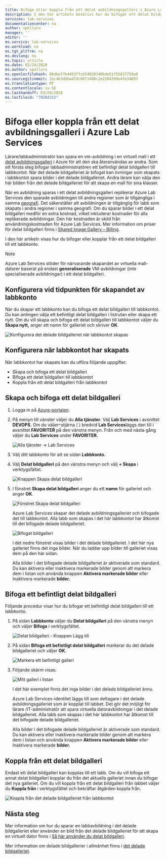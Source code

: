 ```yaml
---
title: Bifoga eller koppla från ett delat avbildningsgalleri i Azure Lab Services | Microsoft-dokument
description: I den här artikeln beskrivs hur du bifogar ett delat bildgalleri till ett klassrumslabb i Azure Lab Services.
services: lab-services
documentationcenter: na
author: spelluru
manager: ''
editor: ''
ms.service: lab-services
ms.workload: na
ms.tgt_pltfrm: na
ms.devlang: na
ms.topic: article
ms.date: 02/24/2020
ms.author: spelluru
ms.openlocfilehash: 00dbef7b4453ffcb54020340bde51f55827759a0
ms.sourcegitcommit: 2ec4b3d0bad7dc0071400c2a2264399e4fe34897
ms.translationtype: MT
ms.contentlocale: sv-SE
ms.lasthandoff: 03/28/2020
ms.locfileid: "79284322"
---
```

# <a name="attach-or-detach-a-shared-image-gallery-in-azure-lab-services"></a>Bifoga eller koppla från ett delat avbildningsgalleri i Azure Lab Services
Lärare/labbadministratör kan spara en vm-avbildning i en virtuell mall i ett [delat avbildningsgalleri](../../virtual-machines/windows/shared-image-galleries.md) i Azure för att den ska återanvändas av andra. Som ett första steg bifogar labbadministratören ett befintligt delat bildgalleri till labbkontot. När det delade bildgalleriet är bifogat kan övningar som skapats i labbkontot spara bilder i det delade bildgalleriet. Andra lärare kan välja den här bilden från det delade bildgalleriet för att skapa en mall för sina klasser. 

När en avbildning sparas i ett delat avbildningsgalleri replikerar Azure Lab Services den sparade avbildningen till andra regioner som är tillgängliga i samma [geografi](https://azure.microsoft.com/global-infrastructure/geographies/). Det säkerställer att avbildningen är tillgänglig för labb som skapats i andra regioner i samma geografi. Om du sparar bilder i ett delat bildgalleri medför en extra kostnad, vilket inkluderar kostnader för alla replikerade avbildningar. Den här kostnaden är skild från användningskostnaden för Azure Lab Services. Mer information om priser för delat bildgalleri finns i [Shared Image Gallery – Billing]( https://docs.microsoft.com/azure/virtual-machines/windows/shared-image-galleries#billing).

I den här artikeln visas hur du bifogar eller kopplar från ett delat bildgalleri till ett labbkonto. 

> [!NOTE]
> Azure Lab Services stöder för närvarande skapandet av virtuella mall-datorer baserat på endast **generaliserade** VM-avbildningar (inte specialiserade avbildningar) i ett delat bildgalleri. 


## <a name="configure-at-the-time-of-lab-account-creation"></a>Konfigurera vid tidpunkten för skapandet av labbkonto
När du skapar ett labbkonto kan du bifoga ett delat bildgalleri till labbkontot. Du kan antingen välja ett befintligt delat bildgalleri i listrutan eller skapa ett nytt. Om du vill skapa och bifoga ett delat bildgalleri till labbkontot väljer du **Skapa nytt,** anger ett namn för galleriet och skriver **OK**. 

![Konfigurera det delade bildgalleriet när labbkontot skapas](../media/how-to-use-shared-image-gallery/new-lab-account.png)

## <a name="configure-after-the-lab-account-is-created"></a>Konfigurera när labbkontot har skapats
När labbkontot har skapats kan du utföra följande uppgifter:

- Skapa och bifoga ett delat bildgalleri
- Bifoga ett delat bildgalleri till labbkontot
- Koppla från ett delat bildgalleri från labbkontot

## <a name="create-and-attach-a-shared-image-gallery"></a>Skapa och bifoga ett delat bildgalleri
1. Logga in på [Azure-portalen](https://portal.azure.com).
2. På menyn till vänster väljer du **Alla tjänster**. Välj **Lab Services** i avsnittet **DEVOPS.** Om du väljer`*`stjärna ( ) bredvid **Lab Services**läggs den till i avsnittet **FAVORITER** på den vänstra menyn. Från och med nästa gång väljer du **Lab Services** under **FAVORITER.**

    ![Alla tjänster -> Lab Services](../media/tutorial-setup-lab-account/select-lab-accounts-service.png)
3. Välj ditt labbkonto för att se sidan **Labbkonto.** 
4. Välj **Delat bildgalleri** på den vänstra menyn och välj **+ Skapa** i verktygsfältet.  

    ![Knappen Skapa delat bildgalleri](../media/how-to-use-shared-image-gallery/new-shared-image-gallery-button.png)
5. I fönstret **Skapa delat bildgalleri** anger du ett **namn** för galleriet och anger **OK**. 

    ![Fönstret Skapa delat bildgalleri](../media/how-to-use-shared-image-gallery/create-shared-image-gallery-window.png)

    Azure Lab Services skapar det delade avbildningsgalleriet och bifogade det till labbkontot. Alla labb som skapas i det här labbkontot har åtkomst till det bifogade delade bildgalleriet. 

    ![Bifogat bildgalleri](../media/how-to-use-shared-image-gallery/image-gallery-in-list.png)

    I det nedre fönstret visas bilder i det delade bildgalleriet. I det här nya galleriet finns det inga bilder. När du laddar upp bilder till galleriet visas dem på den här sidan.     

    Alla bilder i det bifogade delade bildgalleriet är aktiverade som standard. Du kan aktivera eller inaktivera markerade bilder genom att markera dem i listan och använda knappen **Aktivera markerade bilder** eller Inaktivera markerade **bilder.**

## <a name="attach-an-existing-shared-image-gallery"></a>Bifoga ett befintligt delat bildgalleri
Följande procedur visar hur du bifogar ett befintligt delat bildgalleri till ett labbkonto. 

1. På sidan **Labbkonto** väljer du **Delat bildgalleri** på den vänstra menyn och väljer **Bifoga** i verktygsfältet. 

    ![Delat bildgalleri - Knappen Lägg till](../media/how-to-use-shared-image-gallery/sig-attach-button.png)
5. På sidan **Bifoga ett befintligt delat bildgalleri** markerar du det delade bildgalleriet och väljer **OK**.

    ![Markera ett befintligt galleri](../media/how-to-use-shared-image-gallery/select-image-gallery.png)
6. Följande skärm visas: 

    ![Mitt galleri i listan](../media/how-to-use-shared-image-gallery/my-gallery-in-list.png)
    
    I det här exemplet finns det inga bilder i det delade bildgalleriet ännu.

    Azure Lab Services-identitet läggs till som deltagare i det delade avbildningsgalleriet som är kopplat till labbet. Det gör det möjligt för lärare /IT-administratör att spara virtuella datoravbildningar i det delade bildgalleriet. Alla labb som skapas i det här labbkontot har åtkomst till det bifogade delade bildgalleriet. 

    Alla bilder i det bifogade delade bildgalleriet är aktiverade som standard. Du kan aktivera eller inaktivera markerade bilder genom att markera dem i listan och använda knappen **Aktivera markerade bilder** eller Inaktivera markerade **bilder.** 

## <a name="detach-a-shared-image-gallery"></a>Koppla från ett delat bildgalleri
Endast ett delat bildgalleri kan kopplas till ett labb. Om du vill bifoga ett annat delat bildgalleri kopplar du från det aktuella galleriet innan du bifogar det nya galleriet. Om du vill koppla från ett delat bildgalleri från labbet väljer du **Koppla från** i verktygsfältet och bekräftar åtgärden koppla från. 

![Koppla från det delade bildgalleriet från labbkontot](../media/how-to-use-shared-image-gallery/detach.png)

## <a name="next-steps"></a>Nästa steg
Mer information om hur du sparar en labbavbildning i det delade bildgalleriet eller använder en bild från det delade bildgalleriet för att skapa en virtuell dator finns i [Så här använder du delat bildgalleri](how-to-use-shared-image-gallery.md).

Mer information om delade bildgallerier i allmänhet finns i [det delade bildgalleriet](../../virtual-machines/windows/shared-image-galleries.md).

